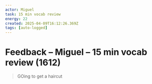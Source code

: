 ```yaml
---
actor: Miguel
task: 15 min vocab review
energy: 22
created: 2025-04-09T16:12:26.369Z
tags: [auto-logged]
---
```


# Feedback – Miguel – 15 min vocab review (1612)

> GOing to get a haircut
